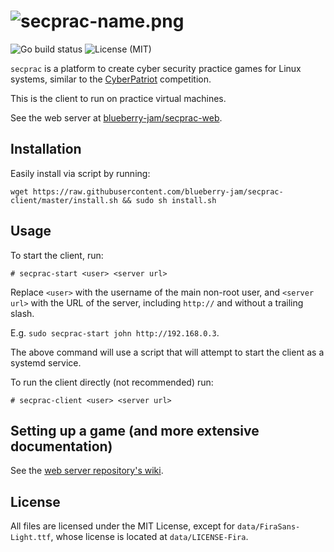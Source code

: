 # ![secprac-name.png](https://dir.theohenson.com/file/img/secprac-name.png)
![Go build status](https://github.com/blueberry-jam/secprac-client/workflows/Go/badge.svg) ![License (MIT)](https://img.shields.io/github/license/blueberry-jam/secprac-client)

`secprac` is a platform to create cyber security practice games for Linux systems, similar to the [CyberPatriot](https://www.uscyberpatriot.org/) competition.

This is the client to run on practice virtual machines.

See the web server at [blueberry-jam/secprac-web](https://github.com/blueberry-jam/secprac-web).

## Installation

Easily install via script by running:

```
wget https://raw.githubusercontent.com/blueberry-jam/secprac-client/master/install.sh && sudo sh install.sh
```

## Usage

To start the client, run:

```
# secprac-start <user> <server url>
```

Replace `<user>` with the username of the main non-root user, and `<server url>` with the URL of the server, including `http://` and without a trailing slash.

E.g. `sudo secprac-start john http://192.168.0.3`.

The above command will use a script that will attempt to start the client as a systemd service.

To run the client directly (not recommended) run:

```
# secprac-client <user> <server url>
```

## Setting up a game (and more extensive documentation)

See the [web server repository's wiki](https://github.com/blueberry-jam/secprac-web/wiki).

## License

All files are licensed under the MIT License, except for `data/FiraSans-Light.ttf`, whose license is located at `data/LICENSE-Fira`.
